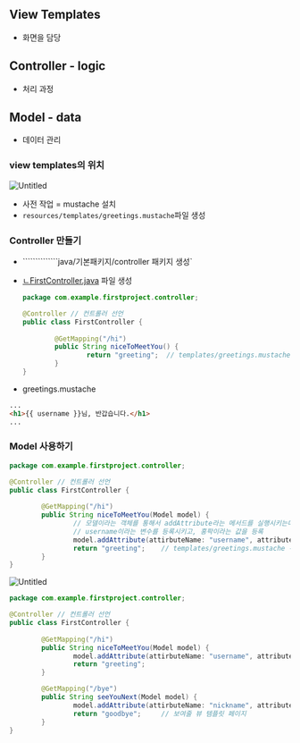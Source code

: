 ## View Templates

- 화면을 담당

## Controller - logic

- 처리 과정

## Model - data

- 데이터 관리

### view templates의 위치

![Untitled](https://s3-us-west-2.amazonaws.com/secure.notion-static.com/8ef79b55-b029-43c0-9d24-6ea5a28513f7/Untitled.png)

- 사전 작업 = mustache 설치
- `resources/templates/greetings.mustache`파일 생성

### Controller 만들기

- ``````````````java/기본패키지/controller 패키지 생성`
- [ㄴFirstController.java](http://ㄴController.java) 파일 생성
    
    ```java
    package com.example.firstproject.controller;
    
    @Controller // 컨트롤러 선언
    public class FirstController {
    	
    		@GetMapping("/hi")
    		public String niceToMeetYou() {
    				return "greeting";  // templates/greetings.mustache -> 브라우저로 전송!
    		}
    }
    ```
    
- greetings.mustache

```html
...
<h1>{{ username }}님, 반갑습니다.</h1>
...
```

### Model 사용하기

```java
package com.example.firstproject.controller;

@Controller // 컨트롤러 선언
public class FirstController {
	
		@GetMapping("/hi")
		public String niceToMeetYou(Model model) {
				// 모델이라는 객체를 통해서 addAttribute라는 메서드를 실행시키는데
				// username이라는 변수를 등록시키고, 홍팍이라는 값을 등록
				model.addAttribute(attirbuteName: "username", attributeValue: "홍팍")   
				return "greeting";    // templates/greetings.mustache -> 브라우저로 전송!
		}
}
```

![Untitled](https://s3-us-west-2.amazonaws.com/secure.notion-static.com/c2bc706c-3fc9-420d-8255-05a474a93df4/Untitled.png)

```java
package com.example.firstproject.controller;

@Controller // 컨트롤러 선언
public class FirstController {
	
		@GetMapping("/hi")
		public String niceToMeetYou(Model model) {
				model.addAttribute(attirbuteName: "username", attributeValue: "홍팍")   
				return "greeting";
		}

		@GetMapping("/bye")
		public String seeYouNext(Model model) {
				model.addAttribute(attirbuteName: "nickname", attributeValue: "홍길동")
				return "goodbye";     // 보여줄 뷰 템플릿 페이지
		}
}
```